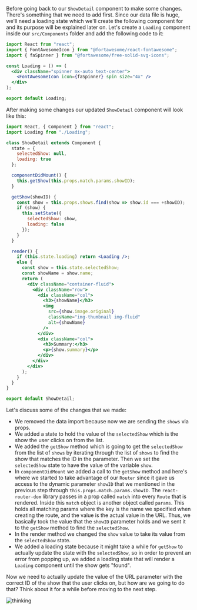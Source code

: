 Before going back to our `ShowDetail` component to make some changes. There's something that we need to add first. Since our data file is huge, we'll need a loading state which we'll create the following component for and its purpose will be explained later on. Let's create a `Loading` component inside our `src/Components` folder and add the following code to it:

```jsx
import React from "react";
import { FontAwesomeIcon } from "@fortawesome/react-fontawesome";
import { faSpinner } from "@fortawesome/free-solid-svg-icons";

const Loading = () => (
  <div className="spinner mx-auto text-center">
    <FontAwesomeIcon icon={faSpinner} spin size="4x" />
  </div>
);

export default Loading;
```

After making some changes our updated `ShowDetail` component will look like this:

```jsx
import React, { Component } from "react";
import Loading from "./Loading";

class ShowDetail extends Component {
  state = {
    selectedShow: null,
    loading: true
  };

  componentDidMount() {
    this.getShow(this.props.match.params.showID);
  }

  getShow(showID) {
    const show = this.props.shows.find(show => show.id === +showID);
    if (show) {
      this.setState({
        selectedShow: show,
        loading: false
      });
    }
  }

  render() {
    if (this.state.loading) return <Loading />;
    else {
      const show = this.state.selectedShow;
      const showName = show.name;
      return (
        <div className="container-fluid">
          <div className="row">
            <div className="col">
              <h3>{showName}</h3>
              <img
                src={show.image.original}
                className="img-thumbnail img-fluid"
                alt={showName}
              />
            </div>
            <div className="col">
              <h3>Summary:</h3>
              <p>{show.summary}</p>
            </div>
          </div>
        </div>
      );
    }
  }
}

export default ShowDetail;
```

Let's discuss some of the changes that we made:

- We removed the data import because now we are sending the `shows` via props.
- We added a state to hold the value of the `selectedShow` which is the show the user clicks on from the list.
- We added the `getShow` method which is going to get the `selectedShow` from the list of `shows` by iterating through the list of `shows` to find the show that matches the ID in the parameter. Then we set the `selectedShow` state to have the value of the variable `show`.
- In `componentDidMount` we added a call to the `getShow` method and here's where we started to take advantage of our `Router` since it gave us access to the dynamic parameter `showID` that we mentioned in the previous step through `this.props.match.params.showID`. The `react-router-dom` library passes in a prop called `match` into every `Route` that is rendered. Inside this `match` object is another object called `params`. This holds all matching params where the key is the name we specified when creating the route, and the value is the actual value in the URL. Thus, we basically took the value that the `showID` parameter holds and we sent it to the `getShow` method to find the `selectedShow`.
- In the render method we changed the `show` value to take its value from the `selectedShow` state.
- We added a loading state because it might take a while for `getShow` to actually update the state with the `selectedShow`, so in order to prevent an error from popping up, we added a loading state that will render a `Loading` component until the show gets "found".

Now we need to actually update the value of the URL parameter with the correct ID of the show that the user clicks on, but how are we going to do that? Think about it for a while before moving to the next step.

![thinking](https://media2.giphy.com/media/DfSXiR60W9MVq/giphy.gif)
